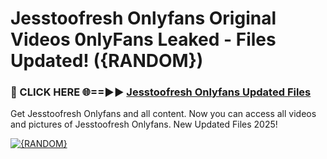 # Jesstoofresh Onlyfans Original Videos 0nlyFans Leaked - Files Updated! ({RANDOM})

<h3>🔴 CLICK HERE 🌐==►► <a href="https://betterlinks.top/A2PfLJ" rel="nofollow">Jesstoofresh Onlyfans Updated Files</a></h3>

Get Jesstoofresh Onlyfans and all content. Now you can access all videos and pictures of Jesstoofresh Onlyfans. New Updated Files 2025!

[![{RANDOM}](https://i.imgur.com/ppqm5kG.gif)](https://betterlinks.top/A2PfLJ)